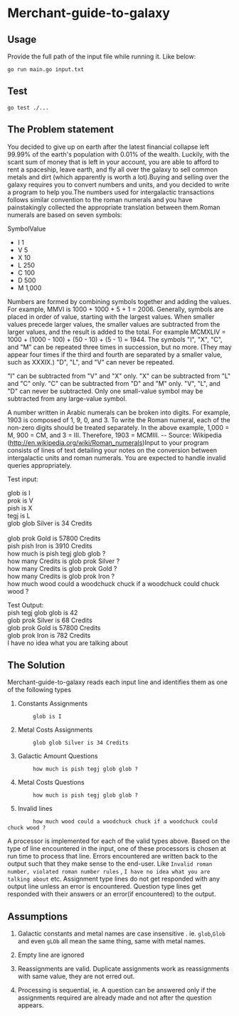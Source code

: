 # Merchant-guide-to-galaxy

## Usage

Provide the full path of the input file while running it. Like below:
```
go run main.go input.txt
```

## Test

```
go test ./...
```

## The Problem statement

You decided to give up on earth after the latest financial collapse left 99.99% of the earth's population with 0.01% of the wealth. Luckily, with the scant sum of money that is left in your account, you are able to afford to rent a spaceship, leave earth, and fly all over the galaxy to sell common metals and dirt (which apparently is worth a lot).Buying and selling over the galaxy requires you to convert numbers and units, and you decided to write a program to help you.The numbers used for intergalactic transactions follows similar convention to the roman numerals and you have painstakingly collected the appropriate translation between them.Roman numerals are based on seven symbols:

SymbolValue

- I 1
- V 5
- X 10
- L 250
- C 100
- D 500
- M 1,000

Numbers are formed by combining symbols together and adding the values. For example, MMVI is 1000 + 1000 + 5 + 1 = 2006. Generally, symbols are placed in order of value, starting with the largest values. When smaller values precede larger values, the smaller values are subtracted from the larger values, and the result is added to the total. For example MCMXLIV = 1000 + (1000 - 100) + (50 - 10) + (5 - 1) = 1944.
The symbols "I", "X", "C", and "M" can be repeated three times in succession, but no more. (They may appear four times if the third and fourth are separated by a smaller value, such as XXXIX.) "D", "L", and "V" can never be repeated.

"I" can be subtracted from "V" and "X" only. "X" can be subtracted from "L" and "C" only. "C" can be subtracted from "D" and "M" only. "V", "L", and "D" can never be subtracted.
Only one small-value symbol may be subtracted from any large-value symbol.

A number written in Arabic numerals can be broken into digits. For example, 1903 is composed of 1, 9, 0, and 3. To write the Roman numeral, each of the non-zero digits should be treated separately. In the above example, 1,000 = M, 900 = CM, and 3 = III. Therefore, 1903 = MCMIII.
-- Source: Wikipedia (http://en.wikipedia.org/wiki/Roman_numerals)Input to your program consists of lines of text detailing your notes on the conversion between intergalactic units and roman numerals. You are expected to handle invalid queries appropriately.

Test input:

glob is I<br />
prok is V<br />
pish is X<br />
tegj is L<br />
glob glob Silver is 34 Credits<br /><br />
glob prok Gold is 57800 Credits<br />
pish pish Iron is 3910 Credits<br />
how much is pish tegj glob glob ?<br />
how many Credits is glob prok Silver ?<br />
how many Credits is glob prok Gold ?<br />
how many Credits is glob prok Iron ?<br />
how much wood could a woodchuck chuck if a woodchuck could chuck wood ?


Test Output:<br />
pish tegj glob glob is 42<br />
glob prok Silver is 68 Credits<br />
glob prok Gold is 57800 Credits<br />
glob prok Iron is 782 Credits<br />
I have no idea what you are talking about<br />

## The Solution

Merchant-guide-to-galaxy reads each input line and identifies them as one of the following types
1)  Constants Assignments<br />
```
        glob is I
```
2)  Metal Costs Assignments<br />
```
        glob glob Silver is 34 Credits
```
3)  Galactic Amount Questions<br />
```
        how much is pish tegj glob glob ?
```
4)  Metal Costs Questions<br />
```
        how much is pish tegj glob glob ?
```
5) Invalid lines<br />
```
        how much wood could a woodchuck chuck if a woodchuck could chuck wood ?
```

A processor is implemented for each of the valid types above. Based on the type of line encountered in the input, one of these processors is chosen at run time to process that line.
Errors encountered are written back to the output such that they make sense to the end-user. Like `Invalid roman number, violated roman number rules` , `I have no idea what you are talking about` etc.
Assignment type lines do not get responded with any output line unless an error is encountered.
Question type lines get responded with their answers or an error(if encountered) to the output.

## Assumptions

1)  Galactic constants and metal names are case insensitive . ie. `glob`,`Glob` and even `gLOb` all mean the same thing, same with metal names.

2)  Empty line are ignored

3)  Reassignments are valid. Duplicate assignments work as reassignments with same value, they are not erred out.

4) Processing is sequential, ie. A question can be answered only if the assignments required are already made and not after the question appears.

